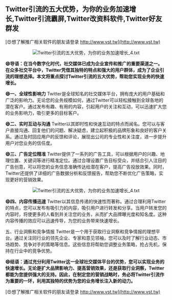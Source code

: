 ## **Twitter引流的五大优势，为你的业务加速增长,Twitter引流霸屏,Twitter改资料软件,Twitter好友群发**

[😍想了解推广相关软件的朋友请登录 http://www.vst.tw](http://www.vst.tw)

 <center><img src="https://vst.tw/MP4/tuiguang/png/1.png" alt="Twitter引流的五大优势，为你的业务加速增长_4.txt"></center>

**😄导语：在当今数字化时代，社交媒体已成为企业宣传和推广的重要渠道之一。在众多社交平台中，Twitter凭借其独特的特点和强大的用户群体，成为了企业引流的理想选择。本文将重点探讨Twitter引流的五大优势，帮助您实现业务的快速增长。**

**😄一、全球性影响力**
Twitter是全球知名的社交媒体平台，拥有庞大的用户基础和广泛的影响力。无论您的业务规模如何，通过Twitter可以轻松接触到全球各地的潜在客户。通过发布有趣、有用的内容，引起用户的关注和互动，可以迅速扩大您的业务影响力，吸引更多的目标客户。

**😄二、实时互动与沟通**
Twitter以其即时性和快速互动的特点而闻名。您可以与客户直接沟通、回复他们的问题、解决疑虑，建立起积极的品牌形象和良好的客户关系。通过及时回应用户的反馈和评论，展现出公司的专业性和关注度，进一步提升用户对您业务的信任度。

**😄三、广告定位精准**
Twitter提供了一系列的广告工具，可以根据用户的兴趣、地理位置、关键词等进行精准定位。通过合理设置广告目标受众，并结合引人注目的广告创意，可以将您的业务信息准确传达给潜在客户，提高广告投放效果。同时，Twitter还提供了详细的广告数据分析和反馈报告，帮助您不断优化广告策略，实现更好的营销效果。

 <center><img src="https://vst.tw/MP4/tuiguang/png/4.png" alt="Twitter引流的五大优势，为你的业务加速增长_4.txt"></center>

**😄四、内容传播迅速**
Twitter以其信息传递的快速性而著称。通过合理利用Twitter的特点，您可以发布有吸引力的内容，吸引用户进行转发和分享。当用户转发您的内容时，将使更多的人看到并关注您的业务，从而扩大品牌曝光度和知名度。这种内容传播的效应可以迅速传导，为您的业务带来快速增长。

五、行业洞察和竞争情报
Twitter是一个用于获取行业洞察和竞争情报的理想平台。通过关注同行业的领先企业、专家和意见领袖，您可以及时了解行业动态、市场趋势、竞争对手的策略等信息。这些信息将帮助您调整业务策略，抢占先机，保持在行业中的竞争优势。

**😄结语：通过充分利用Twitter这一全球社交媒体平台的优势，您可以实现业务的快速增长。无论是扩大品牌影响力、提高营销效果，还是获取行业洞察，Twitter都能为您提供强大的支持。因此，在制定您的营销战略时，务必将Twitter引流作为重要的一环，利用其独特的优势为您的业务增长注入新的动力。**

[😍想了解推广相关软件的朋友请登录 http://www.vst.tw](http://www.vst.tw)



